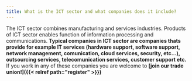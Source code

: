 ```yaml
---
title: What is the ICT sector and what companies does it include?
---
```

The ICT sector combines manufacturing and services industries. Products of ICT sector enables function of information processing and communications. **Typical companies in ICT sector are companies thats provide for example IT services (hardware support, software support, network management, comunication, cloud services, security, etc...), outsourcing services, telecomunication services, customer support etc.** If you work in any of these companies you are welcome to **[join our trade union!]({{< relref path="register" >}})**

